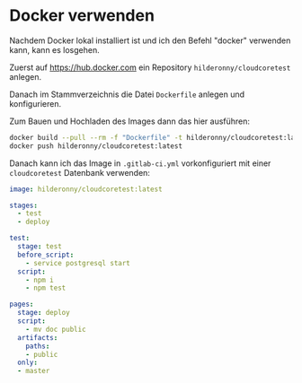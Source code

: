 # Docker verwenden

Nachdem Docker lokal installiert ist und ich den Befehl "docker" verwenden kann, kann es losgehen.

Zuerst auf https://hub.docker.com ein Repository `hilderonny/cloudcoretest` anlegen.

Danach im Stammverzeichnis die Datei `Dockerfile` anlegen und konfigurieren.

Zum Bauen und Hochladen des Images dann das hier ausführen:

```sh
docker build --pull --rm -f "Dockerfile" -t hilderonny/cloudcoretest:latest "."
docker push hilderonny/cloudcoretest:latest
```

Danach kann ich das Image in `.gitlab-ci.yml` vorkonfiguriert mit einer `cloudcoretest` Datenbank verwenden:

```yml
image: hilderonny/cloudcoretest:latest

stages:
  - test
  - deploy

test:
  stage: test
  before_script:
    - service postgresql start
  script:
    - npm i
    - npm test

pages:
  stage: deploy
  script:
    - mv doc public
  artifacts:
    paths:
    - public
  only:
  - master
```
